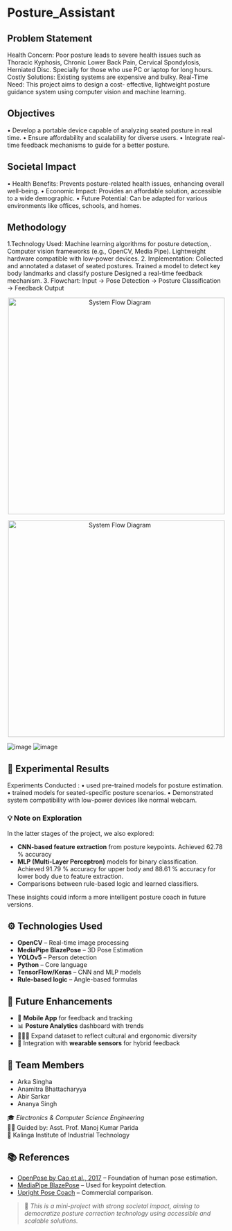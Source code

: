 # Posture_Assistant

## Problem Statement

Health Concern: Poor posture leads to severe health issues such as Thoracic Kyphosis, Chronic Lower Back Pain, Cervical Spondylosis, Herniated Disc. Specially for those who use PC or laptop for long hours. Costly Solutions: Existing systems are expensive and bulky. Real-Time Need: This project aims to design a cost- effective, lightweight posture guidance system using computer vision and machine learning.

## Objectives
• Develop a portable device capable of analyzing seated posture in real time.
• Ensure affordability and scalability for diverse users.
• Integrate real-time feedback mechanisms to guide for a better posture.

## Societal Impact
• Health Benefits: Prevents posture-related health issues, enhancing overall well-being. 
• Economic Impact: Provides an affordable solution, accessible to a wide demographic. 
• Future Potential: Can be adapted for various environments like offices, schools, and homes.

## Methodology

1.Technology Used:
Machine learning algorithms for posture detection,. Computer vision frameworks (e.g., OpenCV, Media Pipe). Lightweight hardware compatible with low-power devices. 
2. Implementation:
Collected and annotated a dataset of seated postures. Trained a model to detect key body landmarks and classify posture
Designed a real-time feedback mechanism. 
3. Flowchart:
Input → Pose Detection → Posture Classification → Feedback
Output

<p align="center">
  <img src="https://github.com/user-attachments/assets/1010f358-f0e5-4c47-ba10-0781c7949147" width="500" alt="System Flow Diagram"/>
</p>

<p align="center">
  <img src="https://github.com/user-attachments/assets/9e1f1510-3702-488d-a30b-226efa0df5a5" width="500" alt="System Flow Diagram"/>
</p>

![image](https://github.com/user-attachments/assets/1010f358-f0e5-4c47-ba10-0781c7949147)
![image](https://github.com/user-attachments/assets/9e1f1510-3702-488d-a30b-226efa0df5a5)


## 🔬 Experimental Results

Experiments Conducted :
• used pre-trained models for posture estimation. 
• trained models for seated-specific posture scenarios. 
• Demonstrated system compatibility with low-power devices like normal webcam.

### 💡 Note on  Exploration

In the latter stages of the project, we also explored:
- **CNN-based feature extraction** from posture keypoints.
      Achieved 62.78 % accuracy
- **MLP (Multi-Layer Perceptron)** models for binary classification.
      Achieved 91.79 % accuracy for upper body and 88.61 % accuracy for lower body due to feature extraction.
- Comparisons between rule-based logic and learned classifiers.

These insights could inform a more intelligent posture coach in future versions.


## ⚙️ Technologies Used

- **OpenCV** – Real-time image processing
- **MediaPipe BlazePose** – 3D Pose Estimation
- **YOLOv5** – Person detection
- **Python** – Core language
- **TensorFlow/Keras** – CNN and MLP models
- **Rule-based logic** – Angle-based formulas


## 📱 Future Enhancements

- 📲 **Mobile App** for feedback and tracking
- 📊 **Posture Analytics** dashboard with trends
- 🧑‍🤝‍🧑 Expand dataset to reflect cultural and ergonomic diversity
- 🧢 Integration with **wearable sensors** for hybrid feedback



## 🙌 Team Members

- Arka Singha  
- Anamitra Bhattacharyya  
- Abir Sarkar  
- Ananya Singh  


🎓 *Electronics & Computer Science Engineering*  
👨‍🏫 Guided by: Asst. Prof. Manoj Kumar Parida  
🏫 Kalinga Institute of Industrial Technology


## 📚 References

- [OpenPose by Cao et al., 2017](https://openaccess.thecvf.com/content_cvpr_2017/html/Cao_Realtime_Multi-Person_2D_CVPR_2017_paper.html) – Foundation of human pose estimation.
- [MediaPipe BlazePose](https://google.github.io/mediapipe/solutions/pose.html) – Used for keypoint detection.
- [Upright Pose Coach](https://www.uprightpose.com/) – Commercial comparison.


> 📌 *This is a mini-project with strong societal impact, aiming to democratize posture correction technology using accessible and scalable solutions.*

